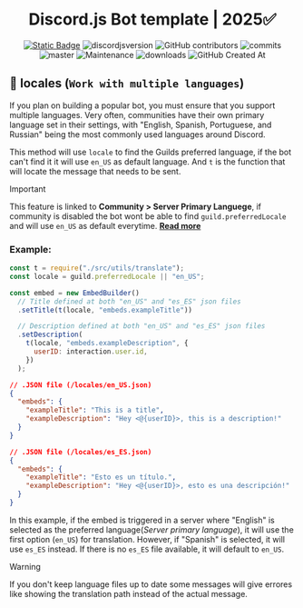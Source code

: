 <div style="text-align:center" align="center">

# Discord.js Bot template | 2025✅

<a href="https://discordjs.guide/" target="_blank">![Static Badge](https://img.shields.io/badge/DiscordJS-guide-379C6F)</a>
![discordjsversion](https://img.shields.io/badge/discord.js-^14.18.0-5865f2)
![GitHub contributors](https://img.shields.io/github/contributors/miguelmikkey/discordjs-bot-template?color=blue)
![commits](https://badgen.net/github/commits/miguelmikkey/discordjs-bot-template/)
![master](https://img.shields.io/github/last-commit/miguelmikkey/discordjs-bot-template/main)
![Maintenance](https://img.shields.io/maintenance/yes/2025)
![downloads](https://img.shields.io/github/downloads/miguelmikkey/discordjs-bot-template/total)
![GitHub Created At](https://img.shields.io/github/created-at/miguelmikkey/discordjs-bot-template)

</div>

## 📁 locales (`Work with multiple languages`)
If you plan on building a popular bot, you must ensure that you support multiple languages. Very often, communities have their own primary language set in their settings, with "English, Spanish, Portuguese, and Russian" being the most commonly used languages around Discord.

This method will use `locale` to find the Guilds preferred language, if the bot can't find it it will use `en_US` as default language. And `t` is the function that will locate the message that needs to be sent.

> [!IMPORTANT]  
> This feature is linked to **Community > Server Primary Languege**, if community is disabled the bot wont be able to find `guild.preferredLocale` and will use `en_US` as default everytime. [**Read more**](https://support.discord.com/hc/en-us/articles/360047132851-Enabling-Your-Community-Server#h_01H1W33CQVZCSKQGX9BM602RPP)

### Example:

```js
const t = require("./src/utils/translate");
const locale = guild.preferredLocale || "en_US";

const embed = new EmbedBuilder()
  // Title defined at both "en_US" and "es_ES" json files
  .setTitle(t(locale, "embeds.exampleTitle"))

  // Description defined at both "en_US" and "es_ES" json files
  .setDescription(
    t(locale, "embeds.exampleDescription", {
      userID: interaction.user.id,
    })
  );
```

```json
// .JSON file (/locales/en_US.json)
{
  "embeds": {
    "exampleTitle": "This is a title",
    "exampleDescription": "Hey <@{userID}>, this is a description!"
  }
}
```

```json
// .JSON file (/locales/es_ES.json)
{
  "embeds": {
    "exampleTitle": "Esto es un título.",
    "exampleDescription": "Hey <@{userID}>, esto es una descripción!"
  }
}
```

In this example, if the embed is triggered in a server where "English" is selected as the preferred language(_Server primary language_), it will use the first option (`en_US`) for translation. However, if "Spanish" is selected, it will use `es_ES` instead. If there is no `es_ES` file available, it will default to `en_US`.

> [!WARNING]  
> If you don't keep language files up to date some messages will give errores like showing the translation path instead of the actual message.

